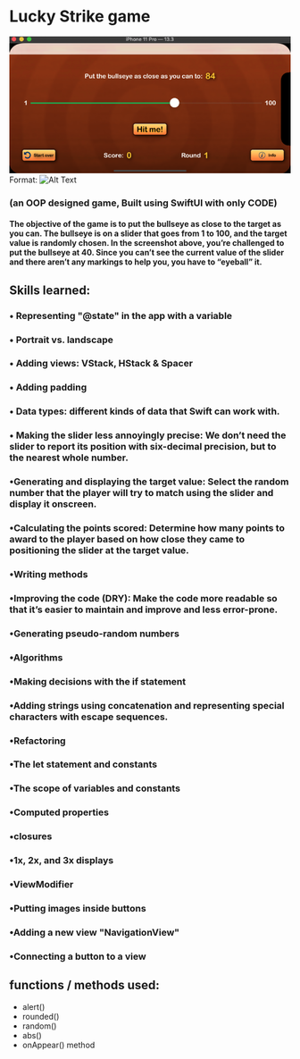 # Lucky Strike game 
![GitHub Logo](/images/lucky.png)
Format: ![Alt Text](url)
### (an OOP designed game, Built using SwiftUI with only CODE)
#### The objective of the game is to put the bullseye as close to the target as you can. The bullseye is on a slider that goes from 1 to 100, and the target value is randomly chosen. In the screenshot above, you’re challenged to put the bullseye at 40. Since you can’t see the current value of the slider and there aren’t any markings to help you, you have to “eyeball” it.
## Skills learned:
### • Representing "@state" in the app with a variable
### • Portrait vs. landscape
### • Adding views: VStack, HStack & Spacer
### • Adding padding 
### • Data types: different kinds of data that Swift can work with.
### • Making the slider less annoyingly precise: We don’t need the slider to report its position with six-decimal precision, but to the nearest whole number.

### •Generating and displaying the target value: Select the random number that the player will try to match using the slider and display it onscreen.
### •Calculating the points scored: Determine how many points to award to the player based on how close they came to positioning the slider at the target value.
### •Writing methods
### •Improving the code (DRY): Make the code more readable so that it’s easier to maintain and improve and less error-prone.


### •Generating pseudo-random numbers
### •Algorithms
### •Making decisions with the if statement
### •Adding strings using concatenation and representing special characters with escape sequences.
### •Refactoring
### •The let statement and constants
### •The scope of variables and constants
### •Computed properties
### •closures
### •1x, 2x, and 3x displays
### •ViewModifier
### •Putting images inside buttons
### •Adding a new view "NavigationView"
### •Connecting a button to a view


## functions / methods used:
- alert()
- rounded()
- random()
- abs()
- onAppear() method

